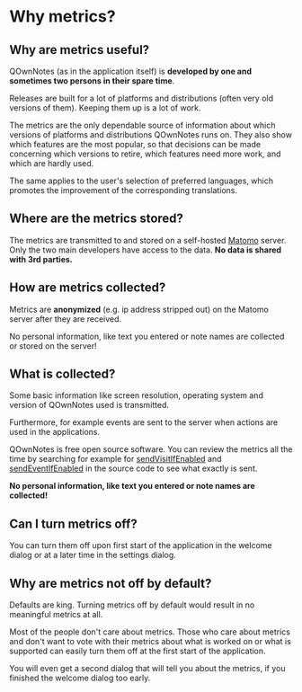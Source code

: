 # Why metrics?

## Why are metrics useful?

QOwnNotes (as in the application itself) is **developed by one and sometimes two persons
in their spare time**.

Releases are built for a lot of platforms and distributions (often very old versions of them).
Keeping them up is a lot of work.

The metrics are the only dependable source of information about which versions of platforms and
distributions QOwnNotes runs on. They also show which features are the most popular, so that decisions can be made
concerning which versions to retire, which features need more work, and which are hardly used.

The same applies to the user's selection of preferred languages, which promotes the improvement of the corresponding translations.

## Where are the metrics stored?

The metrics are transmitted to and stored on a self-hosted [Matomo](https://matomo.org/) server.
Only the two main developers have access to the data. **No data is shared with 3rd parties.**

## How are metrics collected?

Metrics are **anonymized** (e.g. ip address stripped out) on the Matomo server after they are received.

No personal information, like text you entered or note names are collected or stored on the server!

## What is collected?

Some basic information like screen resolution, operating system and version of QOwnNotes used is transmitted.

Furthermore, for example events are sent to the server when actions are used in the applications.

QOwnNotes is free open source software.
You can review the metrics all the time by searching for example for
[sendVisitIfEnabled](https://github.com/pbek/QOwnNotes/search?q=sendVisitIfEnabled)
and [sendEventIfEnabled](https://github.com/pbek/QOwnNotes/search?q=sendEventIfEnabled)
in the source code to see what exactly is sent.

**No personal information, like text you entered or note names are collected!**

## Can I turn metrics off?

You can turn them off upon first start of the application in the welcome dialog
or at a later time in the settings dialog.

## Why are metrics not off by default?

Defaults are king. Turning metrics off by default would result in no meaningful metrics at all.

Most of the people don't care about metrics. Those who care about metrics and
don't want to vote with their metrics about what is worked on or what is
supported can easily turn them off at the first start of the application.

You will even get a second dialog that will tell you about the metrics, if you
finished the welcome dialog too early.

